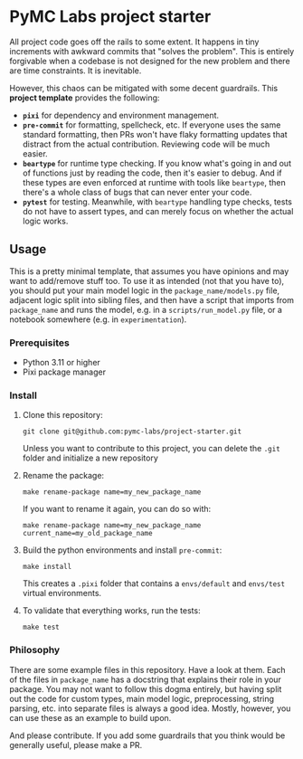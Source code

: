 # PyMC Labs project starter

All project code goes off the rails to some extent. It happens in tiny increments with awkward commits that "solves the problem". This is entirely forgivable when a codebase is not designed for the new problem and there are time constraints. It is inevitable.

However, this chaos can be mitigated with some decent guardrails. This **project template** provides the following:

- **`pixi`** for dependency and environment management.
- **`pre-commit`** for formatting, spellcheck, etc. If everyone uses the same standard formatting, then PRs won't have flaky formatting updates that distract from the actual contribution. Reviewing code will be much easier.
- **`beartype`** for runtime type checking. If you know what's going in and out of functions just by reading the code, then it's easier to debug. And if these types are even enforced at runtime with tools like `beartype`, then there's a whole class of bugs that can never enter your code.
- **`pytest`** for testing. Meanwhile, with `beartype` handling type checks, tests do not have to assert types, and can merely focus on whether the actual logic works.

## Usage

This is a pretty minimal template, that assumes you have opinions and may want to add/remove stuff too. To use it as intended (not that you have to), you should put your main model logic in the `package_name/models.py` file, adjacent logic split into sibling files, and then have a script that imports from `package_name` and runs the model, e.g. in a `scripts/run_model.py` file, or a notebook somewhere (e.g. in `experimentation`).

### Prerequisites

- Python 3.11 or higher
- Pixi package manager

### Install

1. Clone this repository:
    ```shell
    git clone git@github.com:pymc-labs/project-starter.git
    ```
    Unless you want to contribute to this project, you can delete the `.git` folder and initialize a new repository


2. Rename the package:
    ```shell
    make rename-package name=my_new_package_name
    ```
    If you want to rename it again, you can do so with:
    ```shell
    make rename-package name=my_new_package_name current_name=my_old_package_name
    ```


3. Build the python environments and install `pre-commit`:
    ```shell
    make install
    ```
    This creates a `.pixi` folder that contains a `envs/default` and `envs/test` virtual environments.


4. To validate that everything works, run the tests:
    ```shell
    make test
    ```

### Philosophy

There are some example files in this repository. Have a look at them. Each of the files in `package_name` has a docstring that explains their role in your package. You may not want to follow this dogma entirely, but having split out the code for custom types, main model logic, preprocessing, string parsing, etc. into separate files is always a good idea. Mostly, however, you can use these as an example to build upon.

And please contribute. If you add some guardrails that you think would be generally useful, please make a PR.
